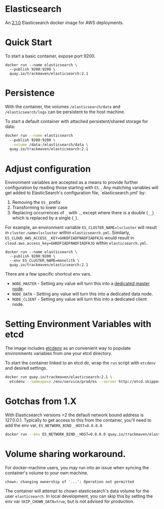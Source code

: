 # Elasticsearch

An [2.1.0](https://www.elastic.co/guide/en/elasticsearch/reference/2.1/release-notes-2.1.0.html) Elasticsearch docker image for AWS deployments.

# Quick Start

To start a basic container, expose port 9200.

```
docker run --name elasticsearch \
  --publish 9200:9200 \
  quay.io/trackmaven/elasticsearch:2.1
```

# Persistence

With the container, the volumes `/elasticsearch/data` and `/elasticsearch/logs` can be persistent
to the host machine.

 To start a default container with attached persistent/shared storage for data:

```sh
docker run --name elasticsearch
  --publish 9200:9200 \
  --volume /data:/elasticsearch/data \
  quay.io/trackmaven/elasticsearch:2.1
```

# Adjust configuration

Environment variables are accepted as a means to provide further configuration by reading those starting with `ES_`. Any matching variables will get added to ElasticSearch's configuration file, `elasticsearch.yml' by:

  1. Removing the `ES_` prefix
  2. Transforming to lower case
  3. Replacing occurrences of `_` with `.`, except where there is a double (`__`) which is replaced by a single (`_`).

For example, an environment variable `ES_CLUSTER_NAME=lscluster` will result in `cluster.name=lscluster` within `elasticsearch.yml`. Similarly, `ES_CLOUD_AWS_ACCESS__KEY=GHKDFIADFNADFIADFKJG` would result in `cloud.aws.access_key=GHKDFIADFNADFIADFKJG` within `elasticsearch.yml`.

```
docker run --name elasticsearch \
  --publish 9200:9200 \
  --env ES_CLUSTER_NAME=monolith \
  quay.io/trackmaven/elasticsearch:2.1
```

There are a few specific shortcut env vars.

* `NODE_MASTER` - Setting any value will turn this into a [dedicated master node](https://www.elastic.co/guide/en/elasticsearch/reference/1.4/modules-node.html).
* `NODE_DATA` - Setting any value will turn this into a dedicated data node.
* `NODE_CLIENT` - Setting any value will turn this into a dedicated client node.

# Setting Environment Variables with etcd

The image includes [etcdenv](https://github.com/upfluence/etcdenv) as an convenient way to populate environments variables from one your etcd directory.

To start the container linked to an etcd dir, wrap the `run` script with `etcdenv` and desired settings.

```bash
docker run quay.io/trackmaven/elasticsearch:2.1 \
  etcdenv --namespace /env/service/prod/es --server http://etcd.skipper.discover:2379 run
```

# Gotchas from 1.X

With Elasticsearch versions >2 the default network bound address is 127.0.0.1. Typically to get access to this from the container, you'll need to add the env var, `ES_NETWORK_BIND__HOST=0.0.0.0`

```bash
docker run --env ES_NETWORK_BIND__HOST=0.0.0.0 quay.io/trackmaven/elasticsearch:2.1
```

# Volume sharing workaround.

For docker-machine users, you may run into an issue when syncing the container's volume to your own machine.

```
chown: changing ownership of '...': Operation not permitted
````

The container will attempt to chown elasticsearch's data volume for the user `elasticsearch`.
In local development, you can skip this by setting the env var `SKIP_CHOWN_DATA=true`, but is not advised for production.